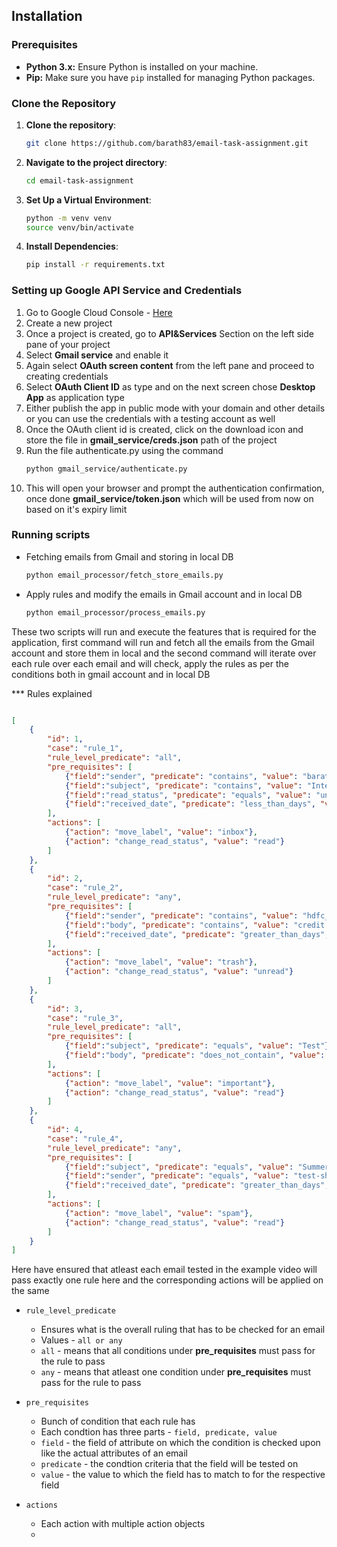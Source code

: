 ## Installation

### Prerequisites

- **Python 3.x:** Ensure Python is installed on your machine.
- **Pip:** Make sure you have `pip` installed for managing Python packages.

### Clone the Repository

1. **Clone the repository**:
   ```bash
   git clone https://github.com/barath83/email-task-assignment.git
2. **Navigate to the project directory**:
   ```bash
   cd email-task-assignment
3. **Set Up a Virtual Environment**:
   ```bash
   python -m venv venv
   source venv/bin/activate
4. **Install Dependencies**:
   ```bash
   pip install -r requirements.txt


### Setting up Google API Service and Credentials

1. Go to Google Cloud Console - [Here](https://console.cloud.google.com/)
2. Create a new project
3. Once a project is created, go to **API&Services** Section on the left side pane of your project
4. Select **Gmail service** and enable it
5. Again select **OAuth screen content** from the left pane and proceed to creating credentials
6. Select **OAuth Client ID** as type and on the next screen chose **Desktop App** as application type
7. Either publish the app in public mode with your domain and other details or you can use the credentials with a testing account as well
8. Once the OAuth client id is created, click on the download icon and store the file in **gmail_service/creds.json** path of the project
9. Run the file authenticate.py using the command
    ```bash
    python gmail_service/authenticate.py
10. This will open your browser and prompt the authentication confirmation, once done **gmail_service/token.json** which will be used from now on based on it's expiry limit


### Running scripts 

+ Fetching emails from Gmail and storing in local DB 
  ```bash
  python email_processor/fetch_store_emails.py

+ Apply rules and modify the emails in Gmail account and in local DB
  ```bash
  python email_processor/process_emails.py

These two scripts will run and execute the features that is required for the application, first command will run and fetch all the emails from the Gmail account and store them in local and the second command will iterate over each rule over each email and will check, apply the rules as per the conditions both in gmail account and in local DB


*** Rules explained

```json

[
    {
        "id": 1,
        "case": "rule_1",
        "rule_level_predicate": "all",
        "pre_requisites": [
            {"field":"sender", "predicate": "contains", "value": "barath"},
            {"field":"subject", "predicate": "contains", "value": "Interview"},
            {"field":"read_status", "predicate": "equals", "value": "unread"},
            {"field":"received_date", "predicate": "less_than_days", "value": "2"}
        ],
        "actions": [
            {"action": "move_label", "value": "inbox"},
            {"action": "change_read_status", "value": "read"}
        ]
    },
    {
        "id": 2,
        "case": "rule_2",
        "rule_level_predicate": "any",
        "pre_requisites": [
            {"field":"sender", "predicate": "contains", "value": "hdfc_sales@gmail.com"},
            {"field":"body", "predicate": "contains", "value": "credit card"},
            {"field":"received_date", "predicate": "greater_than_days", "value": "5"}
        ],
        "actions": [
            {"action": "move_label", "value": "trash"},
            {"action": "change_read_status", "value": "unread"}
        ]
    },
    {
        "id": 3,
        "case": "rule_3",
        "rule_level_predicate": "all",
        "pre_requisites": [
            {"field":"subject", "predicate": "equals", "value": "Test"},
            {"field":"body", "predicate": "does_not_contain", "value": "test email"}
        ],
        "actions": [
            {"action": "move_label", "value": "important"},
            {"action": "change_read_status", "value": "read"}
        ]
    },
    {
        "id": 4,
        "case": "rule_4",
        "rule_level_predicate": "any",
        "pre_requisites": [
            {"field":"subject", "predicate": "equals", "value": "Summer Sale"},
            {"field":"sender", "predicate": "equals", "value": "test-shopping@gmail.com"},
            {"field":"received_date", "predicate": "greater_than_days", "value": "10"}
        ],
        "actions": [
            {"action": "move_label", "value": "spam"},
            {"action": "change_read_status", "value": "read"}
        ]
    }
]
```

Here have ensured that atleast each email tested in the example video will pass exactly one rule here and the corresponding actions will be applied on the same 

+ `rule_level_predicate`
  + Ensures what is the overall ruling that has to be checked for an email
  + Values - `all or any`
  + `all` - means that all conditions under **pre_requisites** must pass for the rule to pass
  + `any` - means that atleast one condition under **pre_requisites** must pass for the rule to pass

+ `pre_requisites`
   + Bunch of condition that each rule has
   + Each condtion has three parts - `field, predicate, value`
   + `field` - the field of attribute on which the condition is checked upon like the actual attributes of an email
   + `predicate` - the condtion criteria that the field will be tested on
   + `value` - the value to which the field has to match to for the respective field

+ `actions`
   + Each action with multiple action objects
   + 
